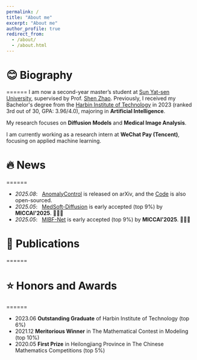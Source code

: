 ```yaml
---
permalink: /
title: "About me"
excerpt: "About me"
author_profile: true
redirect_from: 
  - /about/
  - /about.html
---
```

# 😊 Biography
======
I am now a second-year master’s student at [Sun Yat-sen University](https://www.sysu.edu.cn/sysuen/), supervised by Prof. [Shen Zhao](https://ise.sysu.edu.cn/teacher/teacher02/1372092.htm). 
Previously, I received my Bachelor's degree from the [Harbin Institute of Technology](http://en.hit.edu.cn/) in 2023 (ranked 3rd out of 30, GPA: 3.96/4.0), majoring in **Artificial Intelligence**.

My research focuses on **Diffusion Models** and **Medical Image Analysis**. 

I am currently working as a research intern at **WeChat Pay (Tencent)**, focusing on applied machine learning.

# 🔥 News
======
- *2025.08*: &nbsp; [AnomalyControl](https://arxiv.org/abs/2306.08659) is released on arXiv, and the [Code](https://github.com/daniellahe/Point-In-Context) is also open-sourced. 
- *2025.05*: &nbsp; [MedSoft-Diffusion](https://arxiv.org/abs/2401.08210) is early accepted (top 9%) by **MICCAI'2025**. 🎉🎉🎉
- *2025.05*: &nbsp; [MIBF-Net](https://arxiv.org/abs/2312.03703) is early accepted (top 9%) by **MICCAI'2025**. 🎉🎉🎉

# 📖 Publications
======

# ⭐ Honors and Awards
======
* 2023.06 **Outstanding Graduate** of Harbin Institute of Technology (top 6%)
* 2021.12 **Meritorious Winner** in The Mathematical Contest in Modeling (top 10%)
* 2020.05 **First Prize** in Heilongjiang Province in The Chinese Mathematics Competitions (top 5%)
